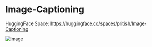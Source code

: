 # Image-Captioning

HuggingFace Space: https://huggingface.co/spaces/pritish/Image-Captioning

![image](https://user-images.githubusercontent.com/55872694/218245040-fea19824-c082-47c1-bc21-0b814e61cc9a.png)
